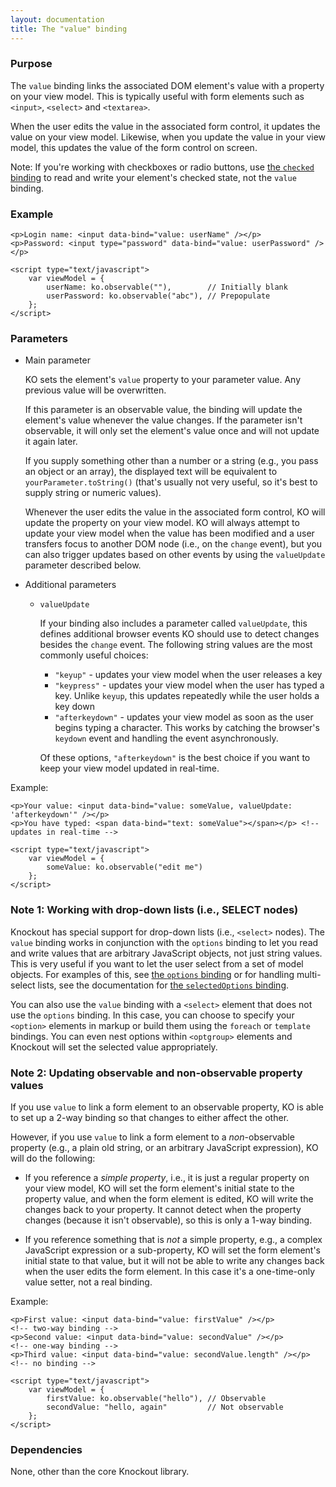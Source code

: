 ```yaml
---
layout: documentation
title: The "value" binding
---
```


### Purpose
The `value` binding links the associated DOM element's value with a property on your view model. This is typically useful with form elements such as `<input>`, `<select>` and `<textarea>`. 
	
When the user edits the value in the associated form control, it updates the value on your view model. Likewise, when you update the value in your view model, this updates the value of the form control on screen.

Note: If you're working with checkboxes or radio buttons, use [the `checked` binding](checked-binding.html) to read and write your element's checked state, not the `value` binding.

### Example
    <p>Login name: <input data-bind="value: userName" /></p>
    <p>Password: <input type="password" data-bind="value: userPassword" /></p>
    
    <script type="text/javascript">
	    var viewModel = {
			userName: ko.observable(""),        // Initially blank
			userPassword: ko.observable("abc"), // Prepopulate
	    };
    </script>

### Parameters

 * Main parameter
   
   KO sets the element's `value` property to your parameter value. Any previous value will be overwritten.
   
   If this parameter is an observable value, the binding will update the element's value whenever the value changes. If the parameter isn't observable, it will only set the element's value once and will not update it again later.   
   
   If you supply something other than a number or a string (e.g., you pass an object or an array), the displayed text will be equivalent to `yourParameter.toString()` (that's usually not very useful, so it's best to supply string or numeric values).
   
   Whenever the user edits the value in the associated form control, KO will update the property on your view model. KO will always attempt to update your view model when the value has been modified and a user transfers focus to another DOM node (i.e., on the `change` event), but you can also trigger updates based on other events by using the `valueUpdate` parameter described below.
   
 * Additional parameters 

   * `valueUpdate`
   
   	 If your binding also includes a parameter called `valueUpdate`, this defines additional browser events KO should use to detect changes besides the `change` event. The following string values are the most commonly useful choices:

   	 * `"keyup"` - updates your view model when the user releases a key
   	 * `"keypress"` - updates your view model when the user has typed a key. Unlike `keyup`, this updates repeatedly while the user holds a key down
   	 * `"afterkeydown"` - updates your view model as soon as the user begins typing a character. This works by catching the browser's `keydown` event and handling the event asynchronously.
   	 
   	 Of these options, `"afterkeydown"` is the best choice if you want to keep your view model updated in real-time. 
   	 
Example:
   	
    <p>Your value: <input data-bind="value: someValue, valueUpdate: 'afterkeydown'" /></p>
    <p>You have typed: <span data-bind="text: someValue"></span></p> <!-- updates in real-time -->
    
    <script type="text/javascript">
	    var viewModel = {
			someValue: ko.observable("edit me")
	    };
    </script>   

### Note 1: Working with drop-down lists (i.e., SELECT nodes)

Knockout has special support for drop-down lists (i.e., `<select>` nodes). The `value` binding works in conjunction with the `options` binding to let you read and write values that are arbitrary JavaScript objects, not just string values. This is very useful if you want to let the user select from a set of model objects. For examples of this, see [the `options` binding](options-binding.html) or for handling multi-select lists, see the documentation for [the `selectedOptions` binding](selectedOptions-binding.html).

You can also use the `value` binding with a `<select>` element that does not use the `options` binding. In this case, you can choose to specify your `<option>` elements in markup or build them using the `foreach` or `template` bindings. You can even nest options within `<optgroup>` elements and Knockout will set the selected value appropriately.

### Note 2: Updating observable and non-observable property values

If you use `value` to link a form element to an observable property, KO is able to set up a 2-way binding so that changes to either affect the other.

However, if you use `value` to link a form element to a *non*-observable property (e.g., a plain old string, or an arbitrary JavaScript expression), KO will do the following:

   * If you reference a *simple property*, i.e., it is just a regular property on your view model, KO will set the form element's initial state to the property value, and when the form element is edited, KO will write the changes back to your property. It cannot detect when the property changes (because it isn't observable), so this is only a 1-way binding.
   
   * If you reference something that is *not* a simple property, e.g., a complex JavaScript expression or a sub-property, KO will set the form element's initial state to that value, but it will not be able to write any changes back when the user edits the form element. In this case it's a one-time-only value setter, not a real binding.

Example:

    <p>First value: <input data-bind="value: firstValue" /></p>          <!-- two-way binding -->
    <p>Second value: <input data-bind="value: secondValue" /></p>        <!-- one-way binding -->
    <p>Third value: <input data-bind="value: secondValue.length" /></p>  <!-- no binding -->
    
    <script type="text/javascript">
	    var viewModel = {
			firstValue: ko.observable("hello"), // Observable
			secondValue: "hello, again"         // Not observable
	    };
    </script>

### Dependencies

None, other than the core Knockout library.